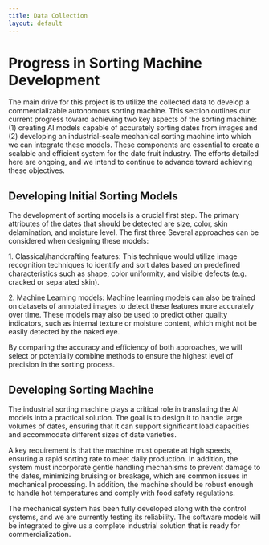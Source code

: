 ```yaml
---
title: Data Collection
layout: default
---
```


# Progress in Sorting Machine Development

The main drive for this project is to utilize the collected data to
develop a commercializable autonomous sorting machine. This section
outlines our current progress toward achieving two key aspects of the
sorting machine: (1) creating AI models capable of accurately sorting
dates from images and (2) developing an industrial-scale mechanical
sorting machine into which we can integrate these models. These
components are essential to create a scalable and efficient system for
the date fruit industry. The efforts detailed here are ongoing, and we
intend to continue to advance toward achieving these objectives.

## Developing Initial Sorting Models

The development of sorting models is a crucial first step. The primary
attributes of the dates that should be detected are size, color, skin
delamination, and moisture level. The first three Several approaches can
be considered when designing these models:

1\. Classical/handcrafting features: This technique would utilize image
recognition techniques to identify and sort dates based on predefined
characteristics such as shape, color uniformity, and visible defects
(e.g. cracked or separated skin).

2\. Machine Learning models: Machine learning models can also be trained
on datasets of annotated images to detect these features more accurately
over time. These models may also be used to predict other quality
indicators, such as internal texture or moisture content, which might
not be easily detected by the naked eye.

By comparing the accuracy and efficiency of both approaches, we will
select or potentially combine methods to ensure the highest level of
precision in the sorting process.

## Developing Sorting Machine

The industrial sorting machine plays a critical role in translating the
AI models into a practical solution. The goal is to design it to handle
large volumes of dates, ensuring that it can support significant load
capacities and accommodate different sizes of date varieties.

A key requirement is that the machine must operate at high speeds,
ensuring a rapid sorting rate to meet daily production. In addition, the
system must incorporate gentle handling mechanisms to prevent damage to
the dates, minimizing bruising or breakage, which are common issues in
mechanical processing. In addition, the machine should be robust enough
to handle hot temperatures and comply with food safety regulations.

The mechanical system has been fully developed along with the control
systems, and we are currently testing its reliability. The software
models will be integrated to give us a complete industrial solution that
is ready for commercialization.
